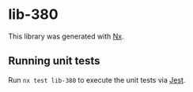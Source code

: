 # lib-380

This library was generated with [Nx](https://nx.dev).

## Running unit tests

Run `nx test lib-380` to execute the unit tests via [Jest](https://jestjs.io).

